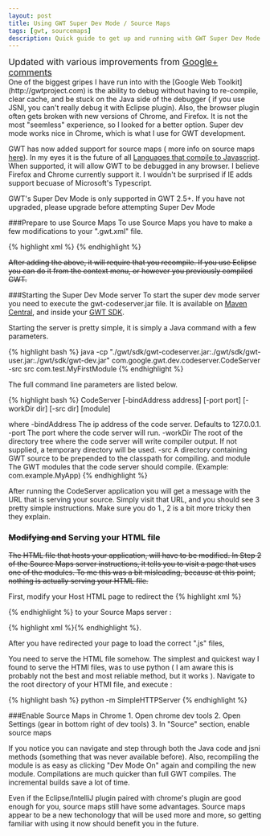 ```yaml
---
layout: post
title: Using GWT Super Dev Mode / Source Maps
tags: [gwt, sourcemaps]
description: Quick guide to get up and running with GWT Super Dev Mode and Source Maps in Google Chrome
---
```


<div class="alert warning" style="font-size:1.25em;font-weight:normal;"><i class="icon-attention"> </i>Updated with various improvements from <a href="https://plus.google.com/u/1/101836723454902363467/posts/bHD9xWqkWKc">Google+ comments</a></div>
One of the biggest gripes I have run into with the [Google Web Toolkit](http://gwtproject.com) is the ability to debug without having to re-compile, clear cache, and be stuck on the Java side of the debugger ( if you use JSNI, you can't really debug it with Eclipse plugin).  Also, the browser plugin often gets broken with new versions of Chrome, and Firefox.  It is not the most "seemless" experience, so I looked for a better option.  Super dev mode works nice in Chrome, which is what I use for GWT development.

GWT has now added support for source maps ( more info on source maps [here](http://www.html5rocks.com/en/tutorials/developertools/sourcemaps/)).  In my eyes it is the future of all [Languages that compile to Javascript](https://github.com/jashkenas/coffee-script/wiki/List-of-languages-that-compile-to-JS).  When supported, it will allow GWT to be debugged in any browser.  I believe Firefox and Chrome currently support it.  I wouldn't be surprised if IE adds support becuase of Microsoft's Typescript.

<div class="alert danger">GWT's Super Dev Mode is only supported in GWT 2.5+.  If you have not upgraded, please upgrade before attempting Super Dev Mode</div>

###Prepare to use Source Maps
To use Source Maps you have to make a few modifications to your ".gwt.xml" file.

{% highlight xml %}
<add-linker name="xsiframe" />
<set-configuration-property name="devModeRedirectEnabled" value="true" />
<collapse-all-properties />
{% endhighlight %}

<span style="text-decoration:line-through">After adding the above, it will require that you recompile.  If you use Eclipse you can do it from the context menu, or however you previously compiled GWT.</span>

###Starting the Super Dev Mode server
To start the super dev mode server you need to execute the gwt-codeserver.jar file.  It is available on [Maven Central](http://mvnrepository.com/), and inside your [GWT SDK](https://google-web-toolkit.googlecode.com/files/gwt-2.5.1.zip).  

Starting the server is pretty simple, it is simply a Java command with a few parameters.

{% highlight bash %}
java -cp "./gwt/sdk/gwt-codeserver.jar:./gwt/sdk/gwt-user.jar:./gwt/sdk/gwt-dev.jar" com.google.gwt.dev.codeserver.CodeServer -src src com.test.MyFirstModule
{% endhighlight %}

The full command line parameters are listed below.

{% highlight bash %}
CodeServer [-bindAddress address] [-port port] [-workDir dir] [-src dir] [module]

where
  -bindAddress  The ip address of the code server. Defaults to 127.0.0.1.
  -port         The port where the code server will run.
  -workDir      The root of the directory tree where the code server will write compiler output. If not supplied, a temporary directory will be used.
  -src          A directory containing GWT source to be prepended to the classpath for compiling.
and
  module        The GWT modules that the code server should compile. (Example: com.example.MyApp)
{% endhighlight %}

After running the CodeServer application you will get a  message with the URL that is serving your source.  Simply visit that URL, and you should see 3 pretty simple instructions.  Make sure you do 1., 2 is a bit more tricky then they explain.

### <span style="text-decoration:line-through">Modifying and</span> Serving your HTML file
<span style="text-decoration:line-through">The HTML file that hosts your application, will have to be modified.  In Step 2 of the Source Maps server instructions, it tells you to visit a page that uses one of the modules.  To me this was a bit misleading, because at this point, nothing is actually serving your HTML file.

First, modify your Host HTML page to redirect the
{% highlight xml %}
<script src="module/module.nocache.js"></script>
{% endhighlight %} to your Source Maps server :

{% highlight xml %}<script src="http://localhost:9876/module/module.nocache.js"></script>{% endhighlight %}.

After you have redirected your page to load the correct ".js" files,</span>

You need to serve the HTML file somehow.  The simplest and quickest way I found to serve the HTMl files, was to use python ( I am aware this is probably not the best and most reliable method, but it works ).  Navigate to the root directory of your HTMl file, and execute :

{% highlight bash %}
python -m SimpleHTTPServer
{% endhighlight %}


###Enable Source Maps in Chrome
	1. Open chrome dev tools
    2. Open Settings (gear in bottom right of dev tools)
    3. In "Source" section, enable source maps

If you notice you can navigate and step through both the Java code and jsni methods (something that was never available before).  Also, recompiling the module is as easy as clicking "Dev Mode On" again and compiling the new module.  Compilations are much quicker than full GWT compiles.  The incremental builds save a lot of time.

Even if the Eclipse/IntelliJ plugin paired with chrome's plugin are good enough for you, source maps still have some advantages.  Source maps appear to be a new techonology that will be used more and more, so getting familiar with using it now should benefit you in the future.
